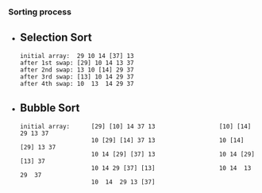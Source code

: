### Sorting process
- Selection Sort
	- 
	```
	initial array:  29 10 14 [37] 13
	after 1st swap: [29] 10 14 13 37
	after 2nd swap: 13 10 [14] 29 37
	after 3rd swap: [13] 10 14 29 37
	after 4th swap: 10  13  14 29 37
	```

- Bubble Sort
	-
	```							Pass 1							Pass 2
	initial array: 		[29] [10] 14 37 13					[10] [14] 29 13 37
				   		10 [29] [14] 37 13					10 [14] [29] 13 37
				   		10 14 [29] [37] 13					10 14 [29] [13] 37
				   		10 14 29 [37] [13]					10 14  13   29  37
				   		10  14  29 13 [37]					
	```
